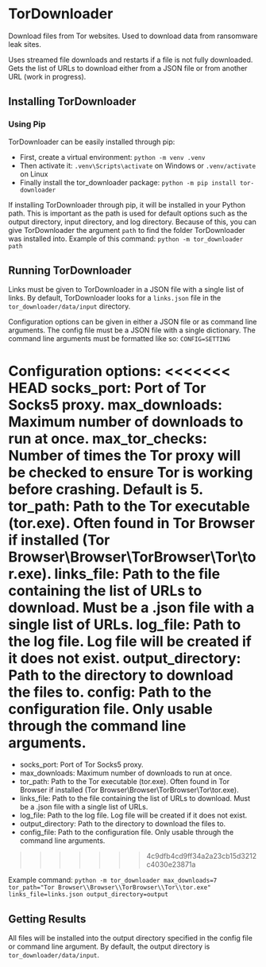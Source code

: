 # TorDownloader

Download files from Tor websites. Used to download data from ransomware leak sites.

Uses streamed file downloads and restarts if a file is not fully downloaded.
Gets the list of URLs to download either from a JSON file or from another URL (work in progress).

## Installing TorDownloader

### Using Pip

TorDownloader can be easily installed through pip:
- First, create a virtual environment: `python -m venv .venv`
- Then activate it: `.venv\Scripts\activate` on Windows or `.venv/activate` on Linux
- Finally install the tor_downloader package: `python -m pip install tor-downloader`

If installing TorDownloader through pip, it will be installed in your Python path. This is important as the path is used for default options such as the output directory, input directory, and log directory.
Because of this, you can give TorDownloader the argument `path` to find the folder TorDownloader was installed into.
Example of this command:
```python -m tor_downloader path```

## Running TorDownloader

Links must be given to TorDownloader in a JSON file with a single list of links. By default, TorDownloader looks for a `links.json` file in the `tor_downloader/data/input` directory.

Configuration options can be given in either a JSON file or as command line arguments.
The config file must be a JSON file with a single dictionary.
The command line arguments must be formatted like so:
    ```CONFIG=SETTING```

Configuration options:
<<<<<<< HEAD
    socks_port: Port of Tor Socks5 proxy.
    max_downloads: Maximum number of downloads to run at once.
    max_tor_checks: Number of times the Tor proxy will be checked to ensure Tor is working before crashing. Default is 5.
    tor_path: Path to the Tor executable (tor.exe). Often found in Tor Browser if installed (Tor Browser\\Browser\\TorBrowser\\Tor\\tor.exe).
    links_file: Path to the file containing the list of URLs to download. Must be a .json file with a single list of URLs.
    log_file: Path to the log file. Log file will be created if it does not exist.
    output_directory: Path to the directory to download the files to.
    config: Path to the configuration file. Only usable through the command line arguments.
=======
- socks_port: Port of Tor Socks5 proxy.
- max_downloads: Maximum number of downloads to run at once.
- tor_path: Path to the Tor executable (tor.exe). Often found in Tor Browser if installed (Tor Browser\\Browser\\TorBrowser\\Tor\\tor.exe).
- links_file: Path to the file containing the list of URLs to download. Must be a .json file with a single list of URLs.
- log_file: Path to the log file. Log file will be created if it does not exist.
- output_directory: Path to the directory to download the files to.
- config_file: Path to the configuration file. Only usable through the command line arguments.
>>>>>>> 4c9dfb4cd9ff34a2a23cb15d3212c4030e23871a

Example command:
    ```python -m tor_downloader max_downloads=7 tor_path="Tor Browser\\Browser\\TorBrowser\\Tor\\tor.exe" links_file=links.json output_directory=output```

## Getting Results

All files will be installed into the output directory specified in the config file or command line argument. By default, the output directory is `tor_downloader/data/input`.
